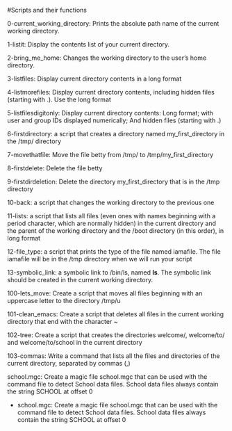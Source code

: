 #Scripts and their functions

0-current_working_directory:  Prints the absolute path name of the current working directory.

1-listit:  Display the contents list of your current directory.

2-bring_me_home:  Changes the working directory to the user’s home directory.

 3-listfiles: Display current directory contents in a long format

 4-listmorefiles: Display current directory contents, including hidden files (starting with .). Use the long format

 5-listfilesdigitonly: Display current directory contents: Long format; with user and group IDs displayed numerically; And hidden files (starting with .)

 6-firstdirectory: a script that creates a directory named my_first_directory in the /tmp/ directory

 7-movethatfile: Move the file betty from /tmp/ to /tmp/my_first_directory

 8-firstdelete: Delete the file betty

 9-firstdirdeletion: Delete the directory my_first_directory that is in the /tmp directory

 10-back: a script that changes the working directory to the previous one

 11-lists: a script that lists all files (even ones with names beginning with a period character, which are normally hidden) in the current directory and the parent of the working directory and the /boot directory (in this order), in long format

 12-file_type: a script that prints the type of the file named iamafile. The file iamafile will be in the /tmp directory when we will run your script

 13-symbolic_link: a symbolic link to /bin/ls, named __ls__. The symbolic link should be created in the current working directory.

 100-lets_move: Create a script that moves all files beginning with an uppercase letter to the directory /tmp/u

 101-clean_emacs: Create a script that deletes all files in the current working directory that end with the character ~

 102-tree: Create a script that creates the directories welcome/, welcome/to/ and welcome/to/school in the current directory

 103-commas: Write a command that lists all the files and directories of the current directory, separated by commas (,)

 school.mgc: Create a magic file school.mgc that can be used with the command file to detect School data files. School data files always contain the string SCHOOL at offset 0

 * school.mgc: Create a magic file school.mgc that can be used with the command file to detect School data files. School data files always contain the string SCHOOL at offset 0
